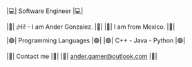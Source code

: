 
|💻|        Software Engineer        |💻|

|🔷|   ¡Hi! - I am Ander Gonzalez.   |🔷|
|🔷|        I am from Mexico.        |🔷|


|🟢|     Programming Languages       |🟢|
|🟢|      C++ - Java - Python        |🟢|

|📧|          Contact me             |📧|
|📧|    ander.gamer@outlook.com      |📧|
